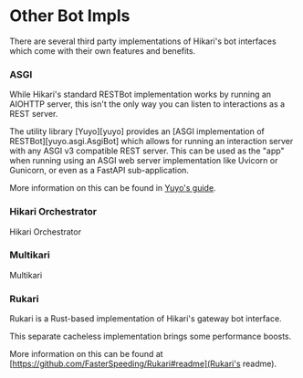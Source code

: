 # Other Bot Impls

There are several third party implementations of Hikari's bot interfaces which
come with their own features and benefits.

### ASGI

While Hikari's standard RESTBot implementation works by running an AIOHTTP server,
this isn't the only way you can listen to interactions as a REST server.

The utility library [Yuyo][yuyo] provides an [ASGI implementation of RESTBot][yuyo.asgi.AsgiBot]
which allows for running an interaction server with any ASGI v3 compatible REST server.
This can be used as the "app" when running using an ASGI web server implementation like Uvicorn
or Gunicorn, or even as a FastAPI sub-application.

More information on this can be found in [Yuyo's guide](https://yuyo.cursed.solutions/usage/asgi/).

### Hikari Orchestrator

Hikari Orchestrator

### Multikari

Multikari

### Rukari

Rukari is a Rust-based implementation of Hikari's gateway bot interface.

This separate cacheless implementation brings some performance boosts.

More information on this can be found at [https://github.com/FasterSpeeding/Rukari#readme](Rukari's readme).
